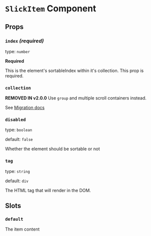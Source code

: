 
# `SlickItem` Component

## Props

### `index` _(required)_

type: `number`

**Required**

This is the element's sortableIndex within it's collection. This prop is required.

### `collection`

**REMOVED IN v2.0.0**
Use `group` and multiple scroll containers instead.

See [Migration docs](/migrating-1x.html#collection-removed)

### `disabled`

type: `boolean`

default: `false`

Whether the element should be sortable or not

### `tag`

type: `string`

default: `div`

The HTML tag that will render in the DOM.

## Slots

### `default`

The item content

